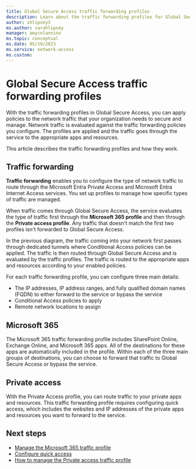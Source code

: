 ```yaml
---
title: Global Secure Access traffic forwarding profiles
description: Learn about the traffic forwarding profiles for Global Secure Access.
author: shlipsey3
ms.author: sarahlipsey
manager: amycolannino
ms.topic: conceptual
ms.date: 05/19/2023
ms.service: network-access
ms.custom: 
---
```


# Global Secure Access traffic forwarding profiles

With the traffic forwarding profiles in Global Secure Access, you can apply policies to the network traffic that your organization needs to secure and manage. Network traffic is evaluated against the traffic forwarding policies you configure. The profiles are applied and the traffic goes through the service to the appropriate apps and resources. 

This article describes the traffic forwarding profiles and how they work.

## Traffic forwarding

**Traffic forwarding** enables you to configure the type of network traffic to route through the Microsoft Entra Private Access and Microsoft Entra Internet Access services. You set up profiles to manage how specific types of traffic are managed. 

When traffic comes through Global Secure Access, the service evaluates the type of traffic first through the **Microsoft 365 profile** and then through the **Private access profile**. Any traffic that doesn't match the first two profiles isn't forwarded to Global Secure Access. 

In the previous diagram, the traffic coming into your network first passes through dedicated tunnels where Conditional Access policies can be applied. The traffic is then routed through Global Secure Access and is evaluated by the traffic profiles. The traffic is routed to the appropriate apps and resources according to your enabled policies.

For each traffic forwarding profile, you can configure three main details:

- The IP addresses, IP address ranges, and fully qualified domain names (FQDN) to either forward to the service or bypass the service
- Conditional Access policies to apply
- Remote network locations to assign

## Microsoft 365

The Microsoft 365 traffic forwarding profile includes SharePoint Online, Exchange Online, and Microsoft 365 apps. All of the destinations for these apps are automatically included in the profile. Within each of the three main groups of destinations, you can choose to forward that traffic to Global Secure Access or bypass the service.

## Private access

With the Private Access profile, you can route traffic to your private apps and resources. This traffic forwarding profile requires configuring quick access, which includes the websites and IP addresses of the private apps and resources you want to forward to the service. 

## Next steps

- [Manage the Microsoft 365 traffic profile](how-to-manage-microsoft-365-profile.md)
- [Configure quick access](how-to-configure-quick-access.md)
- [How to manage the Private access traffic profile](how-to-manage-private-access-profile.md)